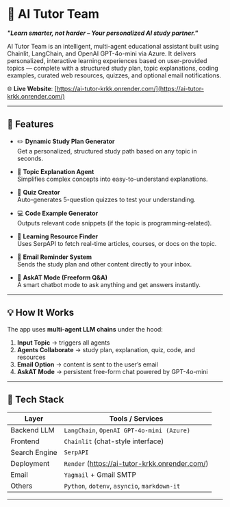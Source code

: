 # 🧠 AI Tutor Team

**_"Learn smarter, not harder – Your personalized AI study partner."_**

AI Tutor Team is an intelligent, multi-agent educational assistant built using Chainlit, LangChain, and OpenAI GPT-4o-mini via Azure. It delivers personalized, interactive learning experiences based on user-provided topics — complete with a structured study plan, topic explanations, coding examples, curated web resources, quizzes, and optional email notifications.

🌐 **Live Website**: [https://ai-tutor-krkk.onrender.com/](https://ai-tutor-krkk.onrender.com/)

---

## 🚀 Features

- ✏️ **Dynamic Study Plan Generator**  
  Get a personalized, structured study path based on any topic in seconds.

- 📘 **Topic Explanation Agent**  
  Simplifies complex concepts into easy-to-understand explanations.

- 📝 **Quiz Creator**  
  Auto-generates 5-question quizzes to test your understanding.

- 💻 **Code Example Generator**  
  Outputs relevant code snippets (if the topic is programming-related).

- 🔗 **Learning Resource Finder**  
  Uses SerpAPI to fetch real-time articles, courses, or docs on the topic.

- 📧 **Email Reminder System**  
  Sends the study plan and other content directly to your inbox.

- 💬 **AskAT Mode (Freeform Q&A)**  
  A smart chatbot mode to ask anything and get answers instantly.

---

## 💡 How It Works

The app uses **multi-agent LLM chains** under the hood:

1. **Input Topic** → triggers all agents
2. **Agents Collaborate** → study plan, explanation, quiz, code, and resources
3. **Email Option** → content is sent to the user’s email
4. **AskAT Mode** → persistent free-form chat powered by GPT-4o-mini

---

## 🧰 Tech Stack

| Layer         | Tools / Services                         |
|---------------|------------------------------------------|
| Backend LLM   | `LangChain`, `OpenAI GPT-4o-mini (Azure)`|
| Frontend      | `Chainlit` (chat-style interface)        |
| Search Engine | `SerpAPI`                                |
| Deployment    | `Render` (https://ai-tutor-krkk.onrender.com/) |
| Email         | `Yagmail` + Gmail SMTP                   |
| Others        | `Python`, `dotenv`, `asyncio`, `markdown-it` |

---
